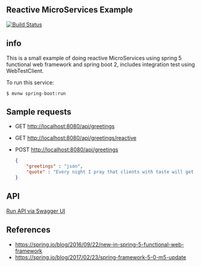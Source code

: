 ## Reactive MicroServices Example

[![Build Status](https://travis-ci.org/LearningByExample/reactive-ms-example.svg?branch=master)](https://travis-ci.org/LearningByExample/reactive-ms-example)

## info
This is a small example of doing reactive MicroServices using spring 5 functional web framework and spring boot 2, includes integration test using WebTestClient.

To run this service:

```shell
$ mvnw spring-boot:run
```

## Sample requests

- GET [http://localhost:8080/api/greetings](http://localhost:8080/greetings)

- GET [http://localhost:8080/api/greetings/reactive](http://localhost:8080/greetings/reactive)

- POST [http://localhost:8080/api/greetings](http://localhost:8080/greetings) 

    ```json
    {
        "greetings" : "json",
        "quote" : "Every night I pray that clients with taste will get money and clients with money will get taste."
    }
    ```
## API
[Run API via Swagger UI](http://localhost:8080/index.html)

## References

- https://spring.io/blog/2016/09/22/new-in-spring-5-functional-web-framework
- https://spring.io/blog/2017/02/23/spring-framework-5-0-m5-update